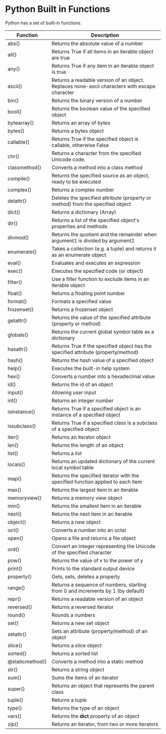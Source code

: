 # Python Built in Functions

Python has a set of built-in functions.

| Function        | Description                                                                                   |
| --------------- | --------------------------------------------------------------------------------------------- |
| abs()           | Returns the absolute value of a number                                                        |
| all()           | Returns True if all items in an iterable object are true                                      |
| any()           | Returns True if any item in an iterable object is true                                        |
| ascii()         | Returns a readable version of an object. Replaces none-ascii characters with escape character |
| bin()           | Returns the binary version of a number                                                        |
| bool()          | Returns the boolean value of the specified object                                             |
| bytearray()     | Returns an array of bytes                                                                     |
| bytes()         | Returns a bytes object                                                                        |
| callable()      | Returns True if the specified object is callable, otherwise False                             |
| chr()           | Returns a character from the specified Unicode code.                                          |
| classmethod()   | Converts a method into a class method                                                         |
| compile()       | Returns the specified source as an object, ready to be executed                               |
| complex()       | Returns a complex number                                                                      |
| delattr()       | Deletes the specified attribute (property or method) from the specified object                |
| dict()          | Returns a dictionary (Array)                                                                  |
| dir()           | Returns a list of the specified object's properties and methods                               |
| divmod()        | Returns the quotient and the remainder when argument1 is divided by argument2                 |
| enumerate()     | Takes a collection (e.g. a tuple) and returns it as an enumerate object                       |
| eval()          | Evaluates and executes an expression                                                          |
| exec()          | Executes the specified code (or object)                                                       |
| filter()        | Use a filter function to exclude items in an iterable object                                  |
| float()         | Returns a floating point number                                                               |
| format()        | Formats a specified value                                                                     |
| frozenset()     | Returns a frozenset object                                                                    |
| getattr()       | Returns the value of the specified attribute (property or method)                             |
| globals()       | Returns the current global symbol table as a dictionary                                       |
| hasattr()       | Returns True if the specified object has the specified attribute (property/method)            |
| hash()          | Returns the hash value of a specified object                                                  |
| help()          | Executes the built-in help system                                                             |
| hex()           | Converts a number into a hexadecimal value                                                    |
| id()            | Returns the id of an object                                                                   |
| input()         | Allowing user input                                                                           |
| int()           | Returns an integer number                                                                     |
| isinstance()    | Returns True if a specified object is an instance of a specified object                       |
| issubclass()    | Returns True if a specified class is a subclass of a specified object                         |
| iter()          | Returns an iterator object                                                                    |
| len()           | Returns the length of an object                                                               |
| list()          | Returns a list                                                                                |
| locals()        | Returns an updated dictionary of the current local symbol table                               |
| map()           | Returns the specified iterator with the specified function applied to each item               |
| max()           | Returns the largest item in an iterable                                                       |
| memoryview()    | Returns a memory view object                                                                  |
| min()           | Returns the smallest item in an iterable                                                      |
| next()          | Returns the next item in an iterable                                                          |
| object()        | Returns a new object                                                                          |
| oct()           | Converts a number into an octal                                                               |
| open()          | Opens a file and returns a file object                                                        |
| ord()           | Convert an integer representing the Unicode of the specified character                        |
| pow()           | Returns the value of x to the power of y                                                      |
| print()         | Prints to the standard output device                                                          |
| property()      | Gets, sets, deletes a property                                                                |
| range()         | Returns a sequence of numbers, starting from 0 and increments by 1 (by default)               |
| repr()          | Returns a readable version of an object                                                       |
| reversed()      | Returns a reversed iterator                                                                   |
| round()         | Rounds a numbers                                                                              |
| set()           | Returns a new set object                                                                      |
| setattr()       | Sets an attribute (property/method) of an object                                              |
| slice()         | Returns a slice object                                                                        |
| sorted()        | Returns a sorted list                                                                         |
| @staticmethod() | Converts a method into a static method                                                        |
| str()           | Returns a string object                                                                       |
| sum()           | Sums the items of an iterator                                                                 |
| super()         | Returns an object that represents the parent class                                            |
| tuple()         | Returns a tuple                                                                               |
| type()          | Returns the type of an object                                                                 |
| vars()          | Returns the **dict** property of an object                                                    |
| zip()           | Returns an iterator, from two or more iterators                                               |
